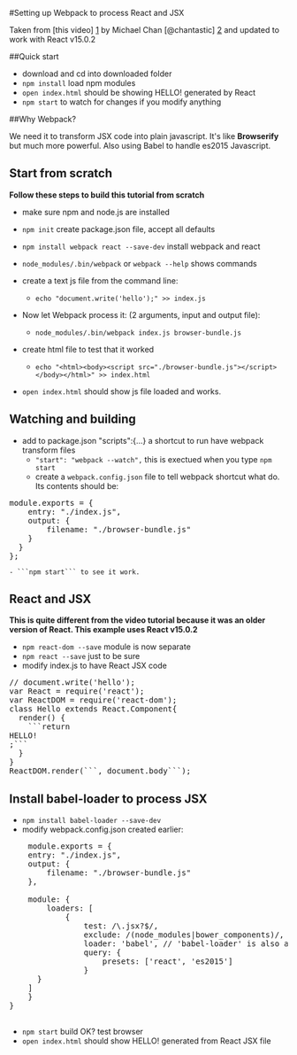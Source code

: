 #Setting up Webpack to process React and JSX

Taken from [this video] [1] by Michael Chan [@chantastic] [2] and updated to work with React v15.0.2

##Quick start
- download and cd into downloaded folder
- ```npm install``` load npm modules
- ```open index.html``` should be showing HELLO! generated by React
- ```npm start``` to watch for changes if you modify anything

[1]: http://www.sitepoint.com/watch-using-webpack-to-transform-jsx/ 
[2]: https://twitter.com/chantastic       "Michael Chan"

##Why Webpack?

We need it to transform JSX code into plain javascript. It's like **Browserify** but much more powerful. Also using Babel to handle es2015 Javascript.


## Start from scratch
**Follow these steps to build this tutorial from scratch**

- make sure npm and node.js are installed
- ```npm init``` create package.json file, accept all defaults
- ```npm install webpack react --save-dev``` install webpack and react
- ```node_modules/.bin/webpack``` or ```webpack --help``` shows commands
- create a text js file from the command line:
	- ```echo "document.write('hello');" >> index.js```
- Now let Webpack process it: (2 arguments, input and output file):
	- ```node_modules/.bin/webpack index.js browser-bundle.js```
- create html file to test that it worked
	- ```echo "<html><body><script src="./browser-bundle.js"></script></body></html>" >> index.html```
	
- ```open index.html``` should show js file loaded and works.

## Watching and building

- add to package.json "scripts":{...} a shortcut to run have webpack transform files
	- ```"start": "webpack --watch",``` this is exectued when you type ```npm start```
	- create a ```webpack.config.json``` file to tell webpack shortcut what do. Its contents should be:
<pre>module.exports = {
    entry: "./index.js",
    output: {
        filename: "./browser-bundle.js"
    }
  }
};</pre>
	- ```npm start``` to see it work.
	
## React and JSX
**This is quite different from the video tutorial because it was an older version of React. This example uses React v15.0.2**

- ```npm react-dom --save``` module is now separate
- ```npm react --save``` just to be sure
- modify index.js to have React JSX code
<pre>// document.write('hello');
var React = require('react');
var ReactDOM = require('react-dom');
class Hello extends React.Component{
  render() {
    ```return <div>HELLO!</div>;```
  }
}
ReactDOM.render(```<Hello />, document.body```);
</pre>

## Install babel-loader to process JSX

- ```npm install babel-loader --save-dev```
- modify webpack.config.json created earlier:
<pre>
    module.exports = {
    entry: "./index.js",
    output: {
        filename: "./browser-bundle.js"
    },

    module: {
        loaders: [
            {
                test: /\.jsx?$/,
                exclude: /(node_modules|bower_components)/,
                loader: 'babel', // 'babel-loader' is also a legal name to reference
                query: {
                    presets: ['react', 'es2015']
                }
      }
    ]
    }
}
    </pre>
    
- ```npm start``` build OK? test browser
- ```open index.html``` should show HELLO! generated from React JSX file